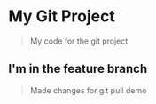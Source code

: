 # My Git Project

> My code for the git project

## I'm in the feature branch

> Made changes for git pull demo
